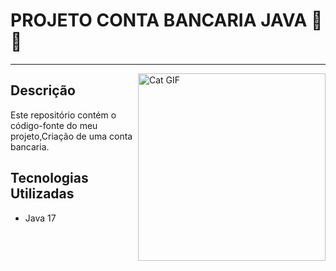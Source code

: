 # PROJETO CONTA BANCARIA JAVA 🌷✨
---------------------------------------------------------------------------------------------------------------------------------------------------------------------------------
<img center="left" src="https://media1.tenor.com/m/0G5h1FCe22QAAAAd/cat-cute.gif" min-width="300px" max-width="300px" width="300px" align="right" 
 alt="Cat GIF" width="300px"/> 
## Descrição
Este repositório contém o código-fonte do meu projeto,Criação de uma conta bancaria.

## Tecnologias Utilizadas
- Java 17




 


